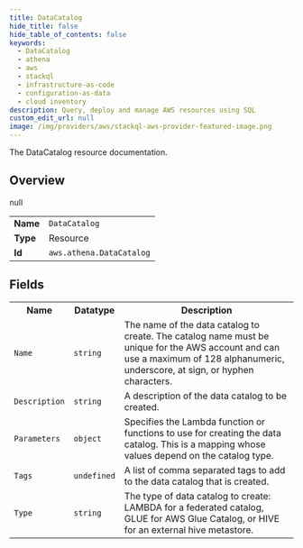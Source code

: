 ```yaml
---
title: DataCatalog
hide_title: false
hide_table_of_contents: false
keywords:
  - DataCatalog
  - athena
  - aws
  - stackql
  - infrastructure-as-code
  - configuration-as-data
  - cloud inventory
description: Query, deploy and manage AWS resources using SQL
custom_edit_url: null
image: /img/providers/aws/stackql-aws-provider-featured-image.png
---
```

The DataCatalog resource documentation.

## Overview
<table><tbody>
<tr><td><b>Name</b></td><td><code>DataCatalog</code></td></tr>
<tr><td><b>Type</b></td><td>Resource</td></tr>
null
<tr><td><b>Id</b></td><td><code>aws.athena.DataCatalog</code></td></tr>
</tbody></table>

## Fields
<table><tbody>
<tr><th>Name</th><th>Datatype</th><th>Description</th></tr>
<tr><td><code>Name</code></td><td><code>string</code></td><td>The name of the data catalog to create. The catalog name must be unique for the AWS account and can use a maximum of 128 alphanumeric, underscore, at sign, or hyphen characters. </td></tr><tr><td><code>Description</code></td><td><code>string</code></td><td>A description of the data catalog to be created. </td></tr><tr><td><code>Parameters</code></td><td><code>object</code></td><td>Specifies the Lambda function or functions to use for creating the data catalog. This is a mapping whose values depend on the catalog type. </td></tr><tr><td><code>Tags</code></td><td><code>undefined</code></td><td>A list of comma separated tags to add to the data catalog that is created. </td></tr><tr><td><code>Type</code></td><td><code>string</code></td><td>The type of data catalog to create: LAMBDA for a federated catalog, GLUE for AWS Glue Catalog, or HIVE for an external hive metastore. </td></tr>
</tbody></table>